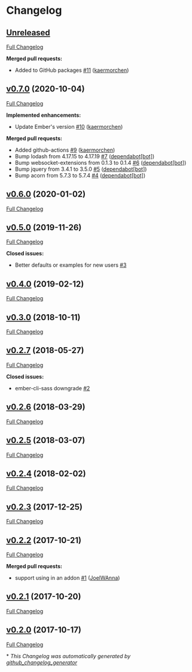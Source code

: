 # Changelog

## [Unreleased](https://github.com/kaermorchen/ember-cli-loaders/tree/HEAD)

[Full Changelog](https://github.com/kaermorchen/ember-cli-loaders/compare/v0.7.0...HEAD)

**Merged pull requests:**

- Added to GitHub packages [\#11](https://github.com/kaermorchen/ember-cli-loaders/pull/11) ([kaermorchen](https://github.com/kaermorchen))

## [v0.7.0](https://github.com/kaermorchen/ember-cli-loaders/tree/v0.7.0) (2020-10-04)

[Full Changelog](https://github.com/kaermorchen/ember-cli-loaders/compare/v0.6.0...v0.7.0)

**Implemented enhancements:**

- Update Ember's version [\#10](https://github.com/kaermorchen/ember-cli-loaders/pull/10) ([kaermorchen](https://github.com/kaermorchen))

**Merged pull requests:**

- Added github-actions [\#9](https://github.com/kaermorchen/ember-cli-loaders/pull/9) ([kaermorchen](https://github.com/kaermorchen))
- Bump lodash from 4.17.15 to 4.17.19 [\#7](https://github.com/kaermorchen/ember-cli-loaders/pull/7) ([dependabot[bot]](https://github.com/apps/dependabot))
- Bump websocket-extensions from 0.1.3 to 0.1.4 [\#6](https://github.com/kaermorchen/ember-cli-loaders/pull/6) ([dependabot[bot]](https://github.com/apps/dependabot))
- Bump jquery from 3.4.1 to 3.5.0 [\#5](https://github.com/kaermorchen/ember-cli-loaders/pull/5) ([dependabot[bot]](https://github.com/apps/dependabot))
- Bump acorn from 5.7.3 to 5.7.4 [\#4](https://github.com/kaermorchen/ember-cli-loaders/pull/4) ([dependabot[bot]](https://github.com/apps/dependabot))

## [v0.6.0](https://github.com/kaermorchen/ember-cli-loaders/tree/v0.6.0) (2020-01-02)

[Full Changelog](https://github.com/kaermorchen/ember-cli-loaders/compare/v0.5.0...v0.6.0)

## [v0.5.0](https://github.com/kaermorchen/ember-cli-loaders/tree/v0.5.0) (2019-11-26)

[Full Changelog](https://github.com/kaermorchen/ember-cli-loaders/compare/v0.4.0...v0.5.0)

**Closed issues:**

- Better defaults or examples for new users [\#3](https://github.com/kaermorchen/ember-cli-loaders/issues/3)

## [v0.4.0](https://github.com/kaermorchen/ember-cli-loaders/tree/v0.4.0) (2019-02-12)

[Full Changelog](https://github.com/kaermorchen/ember-cli-loaders/compare/v0.3.0...v0.4.0)

## [v0.3.0](https://github.com/kaermorchen/ember-cli-loaders/tree/v0.3.0) (2018-10-11)

[Full Changelog](https://github.com/kaermorchen/ember-cli-loaders/compare/v0.2.7...v0.3.0)

## [v0.2.7](https://github.com/kaermorchen/ember-cli-loaders/tree/v0.2.7) (2018-05-27)

[Full Changelog](https://github.com/kaermorchen/ember-cli-loaders/compare/v0.2.6...v0.2.7)

**Closed issues:**

- ember-cli-sass downgrade [\#2](https://github.com/kaermorchen/ember-cli-loaders/issues/2)

## [v0.2.6](https://github.com/kaermorchen/ember-cli-loaders/tree/v0.2.6) (2018-03-29)

[Full Changelog](https://github.com/kaermorchen/ember-cli-loaders/compare/v0.2.5...v0.2.6)

## [v0.2.5](https://github.com/kaermorchen/ember-cli-loaders/tree/v0.2.5) (2018-03-07)

[Full Changelog](https://github.com/kaermorchen/ember-cli-loaders/compare/v0.2.4...v0.2.5)

## [v0.2.4](https://github.com/kaermorchen/ember-cli-loaders/tree/v0.2.4) (2018-02-02)

[Full Changelog](https://github.com/kaermorchen/ember-cli-loaders/compare/v0.2.3...v0.2.4)

## [v0.2.3](https://github.com/kaermorchen/ember-cli-loaders/tree/v0.2.3) (2017-12-25)

[Full Changelog](https://github.com/kaermorchen/ember-cli-loaders/compare/v0.2.2...v0.2.3)

## [v0.2.2](https://github.com/kaermorchen/ember-cli-loaders/tree/v0.2.2) (2017-10-21)

[Full Changelog](https://github.com/kaermorchen/ember-cli-loaders/compare/v0.2.1...v0.2.2)

**Merged pull requests:**

- support using in an addon [\#1](https://github.com/kaermorchen/ember-cli-loaders/pull/1) ([JoelWAnna](https://github.com/JoelWAnna))

## [v0.2.1](https://github.com/kaermorchen/ember-cli-loaders/tree/v0.2.1) (2017-10-20)

[Full Changelog](https://github.com/kaermorchen/ember-cli-loaders/compare/v0.2.0...v0.2.1)

## [v0.2.0](https://github.com/kaermorchen/ember-cli-loaders/tree/v0.2.0) (2017-10-17)

[Full Changelog](https://github.com/kaermorchen/ember-cli-loaders/compare/2dc5dcb7fae01b65158a196f097348d366d2c36e...v0.2.0)



\* *This Changelog was automatically generated by [github_changelog_generator](https://github.com/github-changelog-generator/github-changelog-generator)*
